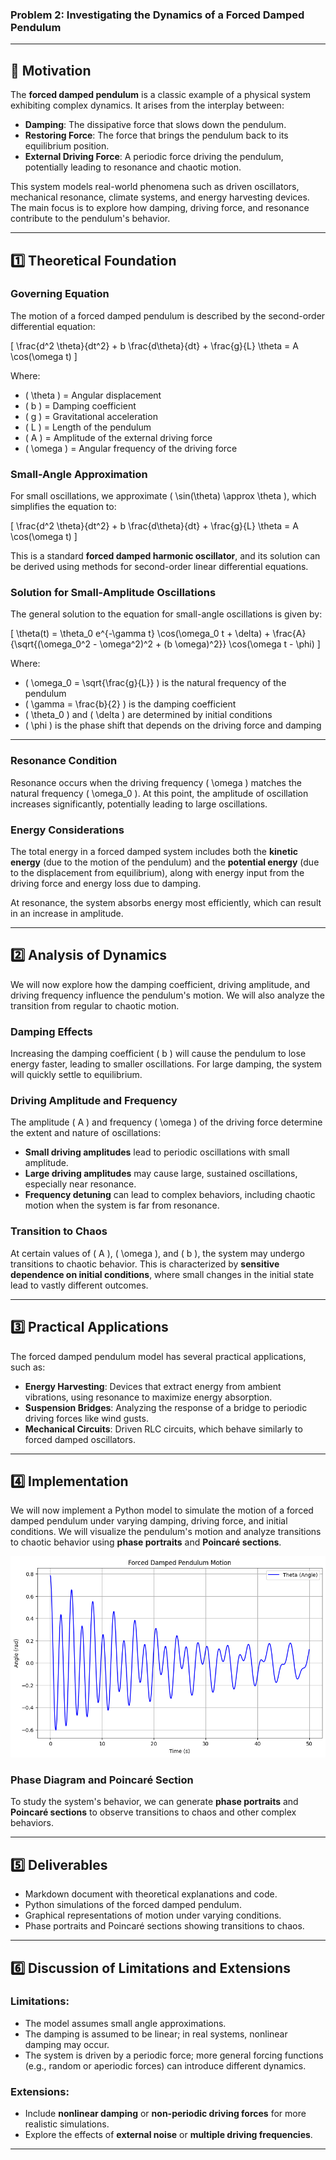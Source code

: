 ### Problem 2: Investigating the Dynamics of a Forced Damped Pendulum

---

## 🎯 Motivation

The **forced damped pendulum** is a classic example of a physical system exhibiting complex dynamics. It arises from the interplay between:

- **Damping**: The dissipative force that slows down the pendulum.
- **Restoring Force**: The force that brings the pendulum back to its equilibrium position.
- **External Driving Force**: A periodic force driving the pendulum, potentially leading to resonance and chaotic motion.

This system models real-world phenomena such as driven oscillators, mechanical resonance, climate systems, and energy harvesting devices. The main focus is to explore how damping, driving force, and resonance contribute to the pendulum's behavior.

---

## 1️⃣ Theoretical Foundation

### Governing Equation

The motion of a forced damped pendulum is described by the second-order differential equation:

\[
\frac{d^2 \theta}{dt^2} + b \frac{d\theta}{dt} + \frac{g}{L} \theta = A \cos(\omega t)
\]

Where:
- \( \theta \) = Angular displacement
- \( b \) = Damping coefficient
- \( g \) = Gravitational acceleration
- \( L \) = Length of the pendulum
- \( A \) = Amplitude of the external driving force
- \( \omega \) = Angular frequency of the driving force

### Small-Angle Approximation

For small oscillations, we approximate \( \sin(\theta) \approx \theta \), which simplifies the equation to:

\[
\frac{d^2 \theta}{dt^2} + b \frac{d\theta}{dt} + \frac{g}{L} \theta = A \cos(\omega t)
\]

This is a standard **forced damped harmonic oscillator**, and its solution can be derived using methods for second-order linear differential equations.

### Solution for Small-Amplitude Oscillations

The general solution to the equation for small-angle oscillations is given by:

\[
\theta(t) = \theta_0 e^{-\gamma t} \cos(\omega_0 t + \delta) + \frac{A}{\sqrt{(\omega_0^2 - \omega^2)^2 + (b \omega)^2}} \cos(\omega t - \phi)
\]

Where:
- \( \omega_0 = \sqrt{\frac{g}{L}} \) is the natural frequency of the pendulum
- \( \gamma = \frac{b}{2} \) is the damping coefficient
- \( \theta_0 \) and \( \delta \) are determined by initial conditions
- \( \phi \) is the phase shift that depends on the driving force and damping

---

### Resonance Condition

Resonance occurs when the driving frequency \( \omega \) matches the natural frequency \( \omega_0 \). At this point, the amplitude of oscillation increases significantly, potentially leading to large oscillations.

### Energy Considerations

The total energy in a forced damped system includes both the **kinetic energy** (due to the motion of the pendulum) and the **potential energy** (due to the displacement from equilibrium), along with energy input from the driving force and energy loss due to damping.

At resonance, the system absorbs energy most efficiently, which can result in an increase in amplitude.

---

## 2️⃣ Analysis of Dynamics

We will now explore how the damping coefficient, driving amplitude, and driving frequency influence the pendulum's motion. We will also analyze the transition from regular to chaotic motion.

### Damping Effects

Increasing the damping coefficient \( b \) will cause the pendulum to lose energy faster, leading to smaller oscillations. For large damping, the system will quickly settle to equilibrium.

### Driving Amplitude and Frequency

The amplitude \( A \) and frequency \( \omega \) of the driving force determine the extent and nature of oscillations:
- **Small driving amplitudes** lead to periodic oscillations with small amplitude.
- **Large driving amplitudes** may cause large, sustained oscillations, especially near resonance.
- **Frequency detuning** can lead to complex behaviors, including chaotic motion when the system is far from resonance.

### Transition to Chaos

At certain values of \( A \), \( \omega \), and \( b \), the system may undergo transitions to chaotic behavior. This is characterized by **sensitive dependence on initial conditions**, where small changes in the initial state lead to vastly different outcomes.

---

## 3️⃣ Practical Applications

The forced damped pendulum model has several practical applications, such as:
- **Energy Harvesting**: Devices that extract energy from ambient vibrations, using resonance to maximize energy absorption.
- **Suspension Bridges**: Analyzing the response of a bridge to periodic driving forces like wind gusts.
- **Mechanical Circuits**: Driven RLC circuits, which behave similarly to forced damped oscillators.

---

## 4️⃣ Implementation

We will now implement a Python model to simulate the motion of a forced damped pendulum under varying damping, driving force, and initial conditions. We will visualize the pendulum's motion and analyze transitions to chaotic behavior using **phase portraits** and **Poincaré sections**.

![alt text](image-6.png)

### Phase Diagram and Poincaré Section

To study the system's behavior, we can generate **phase portraits** and **Poincaré sections** to observe transitions to chaos and other complex behaviors.

---

## 5️⃣ Deliverables

- Markdown document with theoretical explanations and code.
- Python simulations of the forced damped pendulum.
- Graphical representations of motion under varying conditions.
- Phase portraits and Poincaré sections showing transitions to chaos.

---

## 6️⃣ Discussion of Limitations and Extensions

### Limitations:
- The model assumes small angle approximations.
- The damping is assumed to be linear; in real systems, nonlinear damping may occur.
- The system is driven by a periodic force; more general forcing functions (e.g., random or aperiodic forces) can introduce different dynamics.

### Extensions:
- Include **nonlinear damping** or **non-periodic driving forces** for more realistic simulations.
- Explore the effects of **external noise** or **multiple driving frequencies**.

---
